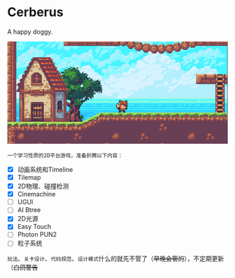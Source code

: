 # Cerberus
 A happy doggy.  
   
![preview](/Preview1.png "蓝天、白云、狗子")
  
    一个学习性质的2D平台游戏，准备折腾以下内容：

- [x] 动画系统和Timeline  
- [x] Tilemap  
- [x] 2D物理、碰撞检测
- [x] Cinemachine
- [ ] UGUI  
- [ ] AI Btree
- [x] 2D光源
- [x] Easy Touch
- [ ] Photon PUN2
- [ ] 粒子系统

`玩法`、`关卡设计`、`代码规范`、`设计模式`什么的就先不管了（~~早晚会管的~~），不定期更新（~~白鸽警告~~
